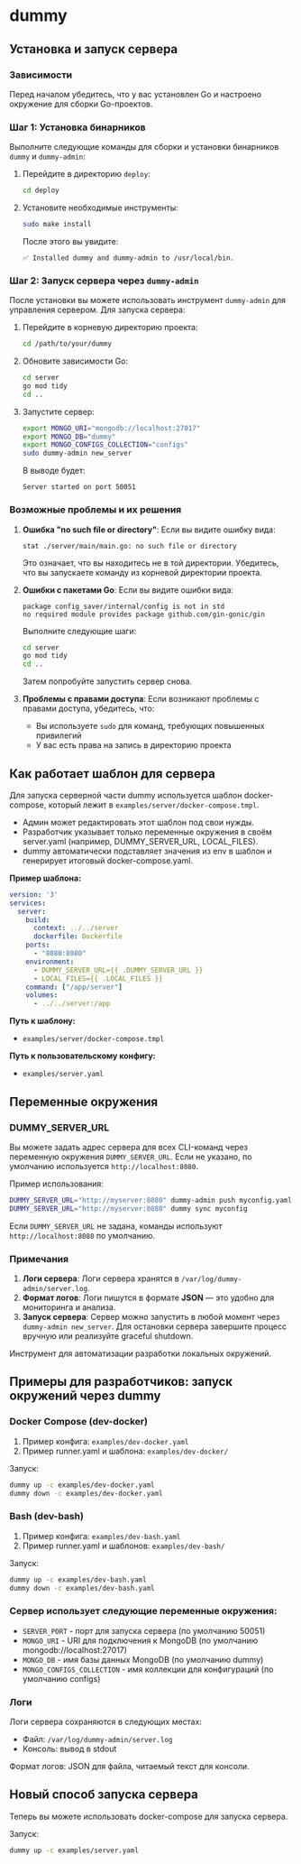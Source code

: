 # dummy

## Установка и запуск сервера

### Зависимости
Перед началом убедитесь, что у вас установлен Go и настроено окружение для сборки Go-проектов.

### Шаг 1: Установка бинарников

Выполните следующие команды для сборки и установки бинарников `dummy` и `dummy-admin`:

1. Перейдите в директорию `deploy`:
    ```bash
    cd deploy
    ```

2. Установите необходимые инструменты:
    ```bash
    sudo make install
    ```

    После этого вы увидите:
    ```
    ✅ Installed dummy and dummy-admin to /usr/local/bin.
    ```

### Шаг 2: Запуск сервера через `dummy-admin`

После установки вы можете использовать инструмент `dummy-admin` для управления сервером. Для запуска сервера:

1. Перейдите в корневую директорию проекта:
    ```bash
    cd /path/to/your/dummy
    ```

2. Обновите зависимости Go:
    ```bash
    cd server
    go mod tidy
    cd ..
    ```

3. Запустите сервер:
    ```bash
    export MONGO_URI="mongodb://localhost:27017"
    export MONGO_DB="dummy"
    export MONGO_CONFIGS_COLLECTION="configs"
    sudo dummy-admin new_server
    ```

    В выводе будет:
    ```
    Server started on port 50051
    ```

### Возможные проблемы и их решения

1. **Ошибка "no such file or directory"**:
   Если вы видите ошибку вида:
   ```
   stat ./server/main/main.go: no such file or directory
   ```
   Это означает, что вы находитесь не в той директории. Убедитесь, что вы запускаете команду из корневой директории проекта.

2. **Ошибки с пакетами Go**:
   Если вы видите ошибки вида:
   ```
   package config_saver/internal/config is not in std
   no required module provides package github.com/gin-gonic/gin
   ```
   Выполните следующие шаги:
   ```bash
   cd server
   go mod tidy
   cd ..
   ```
   Затем попробуйте запустить сервер снова.

3. **Проблемы с правами доступа**:
   Если возникают проблемы с правами доступа, убедитесь, что:
   - Вы используете `sudo` для команд, требующих повышенных привилегий
   - У вас есть права на запись в директорию проекта

## Как работает шаблон для сервера

Для запуска серверной части dummy используется шаблон docker-compose, который лежит в `examples/server/docker-compose.tmpl`.

- Админ может редактировать этот шаблон под свои нужды.
- Разработчик указывает только переменные окружения в своём server.yaml (например, DUMMY_SERVER_URL, LOCAL_FILES).
- dummy автоматически подставляет значения из env в шаблон и генерирует итоговый docker-compose.yaml.

**Пример шаблона:**

```yaml
version: '3'
services:
  server:
    build:
      context: ../../server
      dockerfile: Dockerfile
    ports:
      - "8080:8080"
    environment:
      - DUMMY_SERVER_URL={{ .DUMMY_SERVER_URL }}
      - LOCAL_FILES={{ .LOCAL_FILES }}
    command: ["/app/server"]
    volumes:
      - ../../server:/app
```

**Путь к шаблону:**
- `examples/server/docker-compose.tmpl`

**Путь к пользовательскому конфигу:**
- `examples/server.yaml`

## Переменные окружения

### DUMMY_SERVER_URL

Вы можете задать адрес сервера для всех CLI-команд через переменную окружения `DUMMY_SERVER_URL`. Если не указано, по умолчанию используется `http://localhost:8080`.

Пример использования:

```bash
DUMMY_SERVER_URL="http://myserver:8080" dummy-admin push myconfig.yaml
DUMMY_SERVER_URL="http://myserver:8080" dummy sync myconfig
```

Если `DUMMY_SERVER_URL` не задана, команды используют `http://localhost:8080` по умолчанию.

### Примечания

1. **Логи сервера**: Логи сервера хранятся в `/var/log/dummy-admin/server.log`.
2. **Формат логов**: Логи пишутся в формате **JSON** — это удобно для мониторинга и анализа.
3. **Запуск сервера**: Сервер можно запустить в любой момент через `dummy-admin new_server`. Для остановки сервера завершите процесс вручную или реализуйте graceful shutdown.

Инструмент для автоматизации разработки локальных окружений.

## Примеры для разработчиков: запуск окружений через dummy

### Docker Compose (dev-docker)

1. Пример конфига: `examples/dev-docker.yaml`
2. Пример runner.yaml и шаблона: `examples/dev-docker/`

Запуск:
```bash
dummy up -c examples/dev-docker.yaml
dummy down -c examples/dev-docker.yaml
```

### Bash (dev-bash)

1. Пример конфига: `examples/dev-bash.yaml`
2. Пример runner.yaml и шаблонов: `examples/dev-bash/`

Запуск:
```bash
dummy up -c examples/dev-bash.yaml
dummy down -c examples/dev-bash.yaml
```

### Сервер использует следующие переменные окружения:

- `SERVER_PORT` - порт для запуска сервера (по умолчанию 50051)
- `MONGO_URI` - URI для подключения к MongoDB (по умолчанию mongodb://localhost:27017)
- `MONGO_DB` - имя базы данных MongoDB (по умолчанию dummy)
- `MONGO_CONFIGS_COLLECTION` - имя коллекции для конфигураций (по умолчанию configs)

### Логи

Логи сервера сохраняются в следующих местах:
- Файл: `/var/log/dummy-admin/server.log`
- Консоль: вывод в stdout

Формат логов: JSON для файла, читаемый текст для консоли.

## Новый способ запуска сервера

Теперь вы можете использовать docker-compose для запуска сервера.

Запуск:
```bash
dummy up -c examples/server.yaml
```